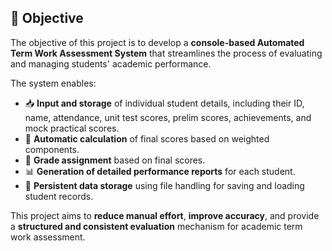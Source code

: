 ## 🎯 Objective

The objective of this project is to develop a **console-based Automated Term Work Assessment System** that streamlines the process of evaluating and managing students' academic performance.  

The system enables:

- 📥 **Input and storage** of individual student details, including their ID, name, attendance, unit test scores, prelim scores, achievements, and mock practical scores.  
- 🧮 **Automatic calculation** of final scores based on weighted components.  
- 🏅 **Grade assignment** based on final scores.  
- 📊 **Generation of detailed performance reports** for each student.  
- 💾 **Persistent data storage** using file handling for saving and loading student records.  

This project aims to **reduce manual effort**, **improve accuracy**, and provide a **structured and consistent evaluation** mechanism for academic term work assessment.
